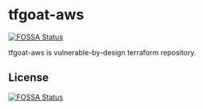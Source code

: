 # tfgoat-aws
[![FOSSA Status](https://app.fossa.com/api/projects/git%2Bgithub.com%2Foidong1%2Ftfgoat-aws.svg?type=shield)](https://app.fossa.com/projects/git%2Bgithub.com%2Foidong1%2Ftfgoat-aws?ref=badge_shield)


tfgoat-aws is vulnerable-by-design terraform repository.


## License
[![FOSSA Status](https://app.fossa.com/api/projects/git%2Bgithub.com%2Foidong1%2Ftfgoat-aws.svg?type=large)](https://app.fossa.com/projects/git%2Bgithub.com%2Foidong1%2Ftfgoat-aws?ref=badge_large)